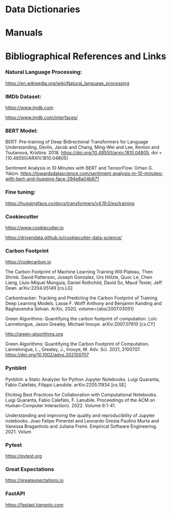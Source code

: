 
# Data Dictionaries

# Manuals

# Bibliographical References and Links


### Natural Language Processing:

https://en.wikipedia.org/wiki/Natural_language_processing

### IMDb Dataset:

https://www.imdb.com

https://www.imdb.com/interfaces/

### BERT Model:

BERT: Pre-training of Deep Bidirectional Transformers for Language Understanding, Devlin, Jacob and Chang, Ming-Wei and Lee, Kenton and Toutanova, Kristina. 2018. https://doi.org/10.48550/arxiv.1810.04805, doi = {10.48550/ARXIV.1810.04805}

Sentiment Analysis in 10 Minutes with BERT and TensorFlow. Orhan G. Yalçın. https://towardsdatascience.com/sentiment-analysis-in-10-minutes-with-bert-and-hugging-face-294e8a04b671

### Fine tuning:

https://huggingface.co/docs/transformers/v4.19.0/es/training

### Cookiecutter

https://www.cookiecutter.io

https://drivendata.github.io/cookiecutter-data-science/
  
### Carbon Footprint

https://codecarbon.io

The Carbon Footprint of Machine Learning Training Will Plateau, Then Shrink. David Patterson, Joseph Gonzalez, Urs Hölzle, Quoc Le, Chen Liang, Lluis-Miquel Munguia, Daniel Rothchild, David So, Maud Texier, Jeff Dean. arXiv:2204.05149 [cs.LG]

Carbontracker: Tracking and Predicting the Carbon Footprint of Training Deep Learning Models. Lasse F. Wolff Anthony and Benjamin Kanding and Raghavendra Selvan. ArXiv, 2020, volume={abs/2007.03051}

Green Algorithms: Quantifying the carbon footprint of computation. Loïc Lannelongue, Jason Grealey, Michael Inouye. arXiv:2007.07610 [cs.CY]

http://green-algorithms.org

Green Algorithms: Quantifying the Carbon Footprint of Computation. Lannelongue, L., Grealey, J., Inouye, M. Adv. Sci. 2021, 2100707. https://doi.org/10.1002/advs.202100707

### Pynblint

Pynblint: a Static Analyzer for Python Jupyter Notebooks. Luigi Quaranta, Fabio Calefato, Filippo Lanubile. arXiv:2205.11934 [cs.SE]

Eliciting Best Practices for Collaboration with Computational Notebooks. Luigi Quaranta, Fabio Calefato, F. Lanubile. Proceedings of the ACM on Human-Computer Interaction}. 2022. Volume 6:1-41.

Understanding and improving the quality and reproducibility of Jupyter notebooks. Joao Felipe Pimentel and Leonardo Gresta Paulino Murta and Vanessa Braganholo and Juliana Freire. Empirical Software Engineering. 2021. Volum

### Pytest

https://pytest.org

### Great Expectations

https://greatexpectations.io

### FastAPI

https://fastapi.tiangolo.com
